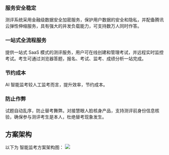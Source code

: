 ### 服务安全稳定
测评系统采用金融级数据安全加密服务，保护用户数据的安全和隐私，并配备腾讯云弹性伸缩服务，具有强大的并发负载能力，可支持数万人同时作答。

### 一站式全流程服务
提供一站式 SaaS 模式的测评服务，用户可在线创建和管理考试，并远程实时监控考试。考生可通过浏览器答题，报名、考试、监考、成绩分析一站完成。

### 节约成本
AI 智能监考较人工监考而言，提升效率，节约成本。

### 防止作弊
试题自动乱序，防止替考舞弊。对接慧眼人脸核身产品，支持测评前身份信息核验，确保参与测评考生是本人，杜绝替考现象发生。

## 方案架构
以下为 智能监考方案架构图：
![](https://qcloudimg.tencent-cloud.cn/raw/bae7415f26cb35706a48aa2c9fb2f182.png)
